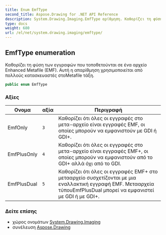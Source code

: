 ```yaml
---
title: Enum EmfType
second_title: Aspose.Drawing for .NET API Reference
description: System.Drawing.Imaging.EmfType αρίθμηση. Καθορίζει τη φύση των εγγραφών που τοποθετούνται σε ένα αρχείο Enhanced Metafile EMF. Αυτή η απαρίθμηση χρησιμοποιείται από πολλούς κατασκευαστές στοMetafile τάξη.
type: docs
weight: 680
url: /el/net/system.drawing.imaging/emftype/
---
```

## EmfType enumeration

Καθορίζει τη φύση των εγγραφών που τοποθετούνται σε ένα αρχείο Enhanced Metafile (EMF). Αυτή η απαρίθμηση χρησιμοποιείται από πολλούς κατασκευαστές στοMetafile τάξη.

```csharp
public enum EmfType
```

### Αξίες

| Ονομα | αξία | Περιγραφή |
| --- | --- | --- |
| EmfOnly | `3` | Καθορίζει ότι όλες οι εγγραφές στο μετα-αρχείο είναι εγγραφές EMF, οι οποίες μπορούν να εμφανιστούν με GDI ή GDI+. |
| EmfPlusOnly | `4` | Καθορίζει ότι όλες οι εγγραφές στο μετα-αρχείο είναι εγγραφές EMF+, οι οποίες μπορούν να εμφανιστούν από το GDI+ αλλά όχι από το GDI. |
| EmfPlusDual | `5` | Καθορίζει ότι όλες οι εγγραφές EMF+ στο μετααρχείο συσχετίζονται με μια εναλλακτική εγγραφή EMF. Μετααρχεία τύπουEmfPlusDual μπορεί να εμφανιστεί με GDI ή με GDI+. |

### Δείτε επίσης

* χώρος ονομάτων [System.Drawing.Imaging](../../system.drawing.imaging/)
* συνέλευση [Aspose.Drawing](../../)


